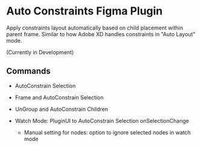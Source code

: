 # Auto Constraints Figma Plugin
Apply constraints layout automatically based on child placement within parent frame. Similar to how Adobe XD handles constraints in "Auto Layout" mode.

(Currently in Development)

## Commands
- AutoConstrain Selection
- Frame and AutoConstrain Selection
- UnGroup and AutoConstrain Children

- Watch Mode: PluginUI to AutoConstrain Selection onSelectionChange
  - Manual setting for nodes: option to ignore selected nodes in watch mode


